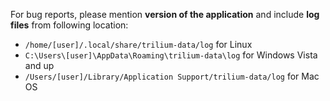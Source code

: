 For bug reports, please mention **version of the application** and include **log files** from following location:

* `/home/[user]/.local/share/trilium-data/log` for Linux
* `C:\Users\[user]\AppData\Roaming\trilium-data\log` for Windows Vista and up
* `/Users/[user]/Library/Application Support/trilium-data/log` for Mac OS